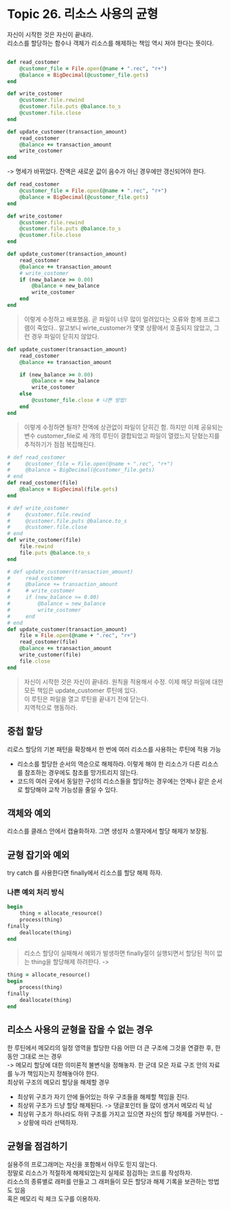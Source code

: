 # Topic 26. 리소스 사용의 균형
자신이 시작한 것은 자신이 끝내라.  
리소스를 할당하는 함수나 객체가 리소스를 해제하는 책임 역시 져야 한다는 뜻이다.  
```Ruby

def read_costomer
    @customer_file = File.open(@name + ".rec", "r+")
    @balance = BigDecimal(@customer_file.gets)
end

def write_costomer
    @customer.file.rewind
    @customer.file.puts @balance.to_s
    @customer.file.close
end

def update_customer(transaction_amount)
    read_costomer
    @balance += transaction_amount
    write_costomer
end

```
-> 명세가 바뀌었다. 잔액은 새로운 값이 음수가 아닌 경우에만 갱신되어야 한다.
```Ruby
def read_costomer
    @customer_file = File.open(@name + ".rec", "r+")
    @balance = BigDecimal(@customer_file.gets)
end

def write_costomer
    @customer.file.rewind
    @customer.file.puts @balance.to_s
    @customer.file.close
end

def update_customer(transaction_amount)
    read_costomer
    @balance += transaction_amount
    # write_costomer
    if (new_balance >= 0.00)
        @balance = new_balance
        write_costomer
    end
end
```
> 이렇게 수정하고 배포했음. 곧 파일이 너무 많이 얼려있다는 오류와 함께 프로그램이 죽었다.. 알고보니 wirte_customer가 몇몇 상황에서 호출되지 않았고, 그런 경우 파일이 닫히지 않았다.
```Ruby
def update_customer(transaction_amount)
    read_costomer
    @balance += transaction_amount

    if (new_balance >= 0.00)
        @balance = new_balance
        write_costomer
    else 
        @customer_file.close # 나쁜 방법!
    end
end
```
> 이렇게 수정하면 될까? 잔액에 상관없이 파일이 닫히긴 함. 하지만 이제 공유되는 변수 customer_file로 세 개의 루틴이 결합되었고 파일이 열렸느지 닫혔는지를 추적하기가 점점 복잡해진다.
```Ruby
# def read_costomer
#     @customer_file = File.open(@name + ".rec", "r+")
#     @balance = BigDecimal(@customer_file.gets)
# end
def read_costomer(file)
    @balance = BigDecimal(file.gets)
end

# def write_costomer
#     @customer.file.rewind
#     @customer.file.puts @balance.to_s
#     @customer.file.close
# end
def write_costomer(file)
    file.rewind
    file.puts @balance.to_s
end

# def update_customer(transaction_amount)
#     read_costomer
#     @balance += transaction_amount
#     # write_costomer
#     if (new_balance >= 0.00)
#         @balance = new_balance
#         write_costomer
#     end
# end
def update_customer(transaction_amount)
    file = File.open(@name + ".rec", "r+")
    read_costomer(file)
    @balance += transaction_amount
    write_customer(file)
    file.close
end
```
> 자신이 시작한 것은 자신이 끝내라. 원칙을 적용해서 수정. 이제 해당 파일에 대한 모든 책임은 update_customer 루틴에 있다.  
> 이 루틴은 파일을 열고 루틴을 끝내기 전에 닫는다.  
> 지역적으로 행동하라.

## 중첩 할당

리로스 할당의 기본 패턴을 확장해서 한 번에 여러 리소스를 사용하는 루틴에 적용 가능
 - 리소소를 할당한 순서의 역순으로 해제하라. 이렇게 해야 한 리소스가 다른 리소스를 참조하는 경우에도 참조를 망가트리지 않는다.
 - 코드의 여러 곳에서 동일한 구성의 리소스들을 할당하는 경우에는 언제나 같은 순서로 할당해야 교착 가능성을 줄일 수 있다.
  
## 객체와 예외
리소스를 클래스 안에서 캡슐화하자. 그면 생성자 소멸자에서 할당 해제가 보장됨.

## 균형 잡기와 예외
try catch 를 사용한다면 finally에서 리소스를 할당 해제 하자.  
### 나쁜 예외 처리 방식
```Ruby
begin
    thing = allocate_resource()
    process(thing)
finally
    deallocate(thing)
end
```
> 리소스 할당이 실패해서 예외가 발생하면 finally절이 실행되면서 할당된 적이 없는 thing을 할당해제 하려한다.
  ->
```Ruby
thing = allocate_resource()
begin
    process(thing)
finally
    deallocate(thing)
end
```

## 리소스 사용의 균형을 잡을 수 없는 경우
한 루틴에서 메모리의 일정 영역을 할당한 다음 어떤 더 큰 구조에 그것을 연결한 후, 한동안 그대로 쓰는 경우  
->  메모리 할당에 대한 의미론적 불변식을 정해놓자. 한 군데 모은 자료 구조 안의 자료를 누가 책임지는지 정해놓아야 한다.  
최상위 구조의 메모리 할당을 해제할 경우
 - 최상위 구조가 자기 안에 들어있는 하우 구조들을 해제할 책임을 진다.
 - 최상위 구조가 드냥 할당 해제된다. -> 댕글포인터 들 많이 생겨서 메모리 릭 남
 - 최상위 구조가 하나라도 하위 구조를 가지고 있으면 자신의 할당 해제를 거부한다.
-> 상황에 따라 선택하자.

## 균형을 점검하기
실용주의 프로그래머는 자신을 포함해서 아무도 믿지 않는다.  
정말로 리소스가 적절하게 해제되었는지 실제로 점검하는 코드를 작성하자.  
리소스의 종류별로 래퍼를 만들고 그 래퍼들이 모든 할당과 해제 기록을 보관하는 방법도 있음  
혹은 메모리 릭 체크 도구를 이용하자.

